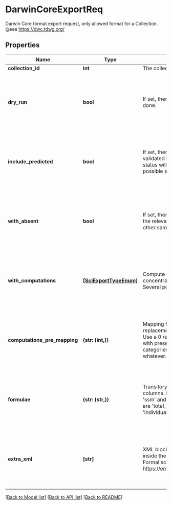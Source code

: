 # DarwinCoreExportReq

Darwin Core format export request, only allowed format for a Collection. @see https://dwc.tdwg.org/

## Properties
Name | Type | Description | Notes
------------ | ------------- | ------------- | -------------
**collection_id** | **int** | The collection to export, by its internal Id. | 
**dry_run** | **bool** | If set, then only a diagnostic of doability will be done. | [optional]  if omitted the server will use the default value of False
**include_predicted** | **bool** | If set, then predicted objects, as well as validated ones, will be exported. A validation status will allow to distinguish between the two possible statuses. | [optional]  if omitted the server will use the default value of False
**with_absent** | **bool** | If set, then *absent* records will be generated, in the relevant samples, for categories present in other samples. | [optional]  if omitted the server will use the default value of False
**with_computations** | [**[SciExportTypeEnum]**](SciExportTypeEnum.md) | Compute organisms abundances (ABO), concentrations (CNC) or biovolumes (BIV). Several possible. | [optional]  if omitted the server will use the default value of []
**computations_pre_mapping** | **{str: (int,)}** | Mapping from present taxon (key) to output replacement one (value), during computations. Use a 0 replacement to _discard_ the objects with present taxon. Note: These are EcoTaxa categories, WoRMS mapping happens after, whatever. | [optional]  if omitted the server will use the default value of {}
**formulae** | **{str: (str,)}** | Transitory: How to get values from DB free columns. Python syntax, prefixes are &#39;sam&#39;, &#39;ssm&#39; and &#39;obj&#39;. Variables used in computations are &#39;total_water_volume&#39;, &#39;subsample_coef&#39; and &#39;individual_volume&#39; | [optional]  if omitted the server will use the default value of {}
**extra_xml** | **[str]** | XML blocks which will be output, reformatted, inside the &lt;dataset&gt; tag of produced EML. Formal schema is in dataset section of: https://eml.ecoinformatics.org/schema/eml_xsd  | [optional]  if omitted the server will use the default value of []

[[Back to Model list]](../README.md#documentation-for-models) [[Back to API list]](../README.md#documentation-for-api-endpoints) [[Back to README]](../README.md)


